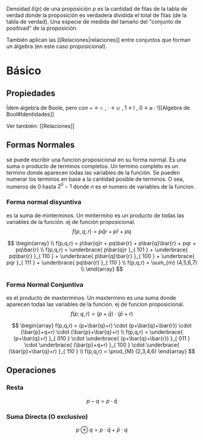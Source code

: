Densidad $\delta(p)$ de una proposición $p$  es la cantidad de filas de la tabla de verdad donde la proposición es verdadera dividida el total de filas (de la tabla de verdad). Una especie de medida del tamaño del "conjunto de positivad" de la proposición.  

También aplican las [[Relaciones|relaciones]] entre conjuntos que forman un álgebra (en este caso proposicional).
# Básico
## Propiedades

Ídem algebra de Boole, pero con $+ \equiv \cap$ , $\cdot \equiv \cup$ , $1 \equiv \text{I}$ , $0 \equiv \varnothing$  :
![[Algebra de Bool#Identidades]]

Ver también: [[Relaciones]]

## Formas Normales

se puede escribir una funcion proposicional en su forma normal. Es una suma o producto de terminos completos. Un termino completo es un termino donde aparecen todas las variables de la función. Se pueden numerar los terminos en base a la cantidad posible de terminos. O sea, numeros de $0$ hasta $2^{n}-1$ donde $n$ es el numero de variables de la funcion.

### Forma normal disyuntiva

es la suma de minterminos. Un mintermino es un producto de todas las variables de la función.
ej de función proposicional. 
$$
f(p,q,r) = p\bar{q}r + p\bar{r} + pq
$$


$$
\begin{array} \\
f(p,q,r) = p\bar{q}r + pq\bar{r} + p\bar{q}\bar{r} + pqr + pq\bar{r}  \\
f(p,q,r) = \underbrace{ p\bar{q}r }_{ 101 } + \underbrace{ pq\bar{r} }_{ 110 } + \underbrace{ p\bar{q}\bar{r} }_{ 100 } + \underbrace{ pqr }_{ 111 } + \underbrace{ pq\bar{r} }_{ 110 } \\
f(p,q,r) = \sum_{m} (4,5,6,7) \\
\end{array}
$$

### Forma Normal Conjuntiva
es el producto de maxterminos. Un maxtermino es una suma donde aparecen todas las variables de la funcion.
ej de funcion proposicional. 
$$
f(p,q,r) = (p+\bar{q}) \cdot (\bar{p}+r)
$$



$$
\begin{array}
f(p,q,r) = (p+\bar{q}+r) \cdot (p+\bar{q}+\bar{r}) \cdot (\bar{p}+q+r) \cdot (\bar{p}+\bar{q}+r) \\
f(p,q,r) = \underbrace{ (p+\bar{q}+r) }_{ 010 } \cdot \underbrace{ (p+\bar{q}+\bar{r}) }_{ 011 } \cdot \underbrace{ (\bar{p}+q+r) }_{ 100 } \cdot \underbrace{ (\bar{p}+\bar{q}+r) }_{ 110 }  \\
f(p,q,r) = \prod_{M} (2,3,4,6)
\end{array}
$$
## Operaciones
### Resta
$$
p - q = p\cdot \bar{q}
$$
### Suma Directa (O exclusivo)
$$
p \oplus q = p\cdot \bar{q}+\bar{p}\cdot q
$$






